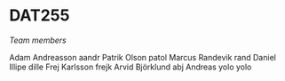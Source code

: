 # DAT255

*Team members*

Adam Andreasson aandr
Patrik Olson patol
Marcus Randevik rand
Daniel Illipe dille
Frej Karlsson frejk
Arvid Björklund abj
Andreas yolo yolo

